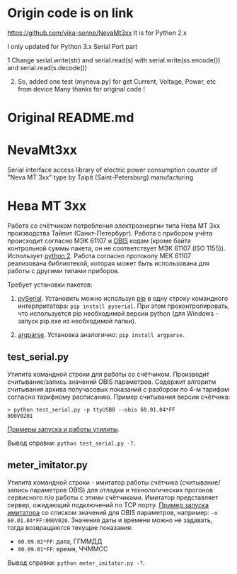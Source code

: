 # Origin code is on link
https://github.com/vika-sonne/NevaMt3xx
It is for Python 2.x

I only updated for Python 3.x Serial Port part 

1 Change serial.write(str)  and serial.read(s) with
serial.write(ss.encode()) and serial.read(s.decode())

2. So, added one test (myneva.py) for get Current, Voltage, Power, etc from device
Many thanks for original code !

# Original README.md

# NevaMt3xx
Serial interface access library of electric power consumption counter of "Neva MT 3xx" type by Taipit (Saint-Petersburg) manufacturing

# Нева МТ 3xx
Работа со счётчиком потребления электроэнергии типа Нева МТ 3xx производства Тайпит (Санкт-Петербург). Работа с прибором учёта происходит согласно МЭК 61107 и [OBIS](http://www.dlms.com/documentation/listofstandardobiscodesandmaintenanceproces/index.html) кодам (кроме байта контрольной суммы пакета, он не соответствует МЭК 61107 (ISO 1155)). Использует [python 2](https://www.python.org/downloads/). Работа согласно протоколу МЕК 61107 реализована библиотекой, которая может быть использована для работы с другими типами приборов.

Требует установки пакетов:
1. [pySerial](https://pypi.org/project/pyserial/).
Установить можно используя [pip](https://pypi.org/project/pip/) в одну строку командного интерпритатора: `pip install pyserial`. При этом проконтролировать, что используется pip необходимой версии python (для Windows - запуск pip.exe из необходимой папки).

2. [argparse](https://pypi.org/project/argparse/).
Установка аналогично: `pip install argparse`.

## test_serial.py
Утилита командной строки для работы со счётчиком. Производит считывание/запись значений OBIS параметров. Содержит алгоритм считывания архива получасовых показаний с разбором по 4-м тарифам согласно тарифному расписанию.
Пример считывания версии счётчика:
```
> python test_serial.py -p ttyUSB0 --obis 60.01.04*FF
000V0201
```
[Примеры запуска и работы утилиты](test_serial.log).

Вывод справки: `python test_serial.py -?`.

## meter_imitator.py
Утилита командной строки - имитатор работы счётчика (считывание/запись параметров OBIS) для отладки и технологических прогонов сервисного п/о работы с этими счётчиками. Имитатор представляет сервер, ожидающий подключений по TCP порту. [Пример запуска имитатора](meter_imitator.sh) со списком значений для OBIS параметров, например: `-o 60.01.04*FF:000V020`. Значения даты и времени можно не задавать, тогда возвращаются текущие показания:
- `00.09.02*FF`: дата, ГГММДД
- `00.09.01*FF`: время, ЧЧММСС

Вывод справки: `python meter_imitator.py -?`.
